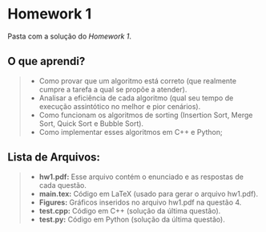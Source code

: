 # Homework 1

Pasta com a solução do *Homework 1*.

## O que aprendi?

> - Como provar que um algoritmo está correto (que realmente cumpre a tarefa a qual se propõe a atender).
> - Analisar a eficiência de cada algoritmo (qual seu tempo de execução assintótico no melhor e pior cenários). 
> - Como funcionam os algoritmos de sorting (Insertion Sort, Merge Sort, Quick Sort e Bubble Sort).
> - Como implementar esses algoritmos em C++ e Python;

## Lista de Arquivos:

> - **hw1.pdf:** Esse arquivo contém o enunciado e as respostas de cada questão. 
> - **main.tex:** Código em LaTeX (usado para gerar o arquivo hw1.pdf).
> - **Figures:** Gráficos inseridos no arquivo hw1.pdf na questão 4.
> - **test.cpp:** Código em C++ (solução da última questão).
> - **test.py:** Código em Python (solução da última questão).
  
